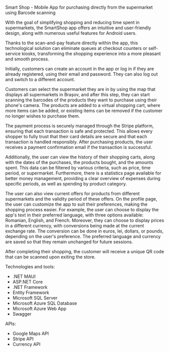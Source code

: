 Smart Shop - Mobile App for purchasing directly from the supermarket using Barcode scanning

With the goal of simplifying shopping and reducing time spent in supermarkets, the SmartShop app offers an intuitive and user-friendly design, along with numerous useful features for Android users.

Thanks to the scan-and-pay feature directly within the app, this technological solution can eliminate queues at checkout counters or self-service kiosks, transforming the shopping experience into a more pleasant and smooth process.

Initially, customers can create an account in the app or log in if they are already registered, using their email and password. They can also log out and switch to a different account.

Customers can select the supermarket they are in by using the map that displays all supermarkets in Brașov, and after this step, they can start scanning the barcodes of the products they want to purchase using their phone's camera. The products are added to a virtual shopping cart, where more items can be added, or existing items can be removed if the customer no longer wishes to purchase them.

The payment process is securely managed through the Stripe platform, ensuring that each transaction is safe and protected. This allows every shopper to fully trust that their card details are secure and that each transaction is handled responsibly. After purchasing products, the user receives a payment confirmation email if the transaction is successful.

Additionally, the user can view the history of their shopping carts, along with the dates of the purchases, the products bought, and the amounts spent. This data can be filtered by various criteria, such as price, time period, or supermarket. Furthermore, there is a statistics page available for better money management, providing a clear overview of expenses during specific periods, as well as spending by product category.

The user can also view current offers for products from different supermarkets and the validity period of these offers. On the profile page, the user can customize the app to suit their preferences, making the shopping process easier. 
For example, the user can choose to display the app's text in their preferred language, with three options available: Romanian, English, and French. Moreover, they can choose to display prices in a different currency, with conversions being made at the current exchange rate. The conversion can be done in euros, lei, dollars, or pounds, depending on the user's preference.
The preferred language and currency are saved so that they remain unchanged for future sessions.

After completing their shopping, the customer will receive a unique QR code that can be scanned upon exiting the store.

Technologies and tools:
- .NET MAUI
- ASP.NET Core
- .NET Framework
- Entity Framework
- Microsoft SQL Server
- Microsoft Azure SQL Database
- Microsoft Azure Web App
- Swagger

APIs:
- Google Maps API
- Stripe API
- Currency API
  
